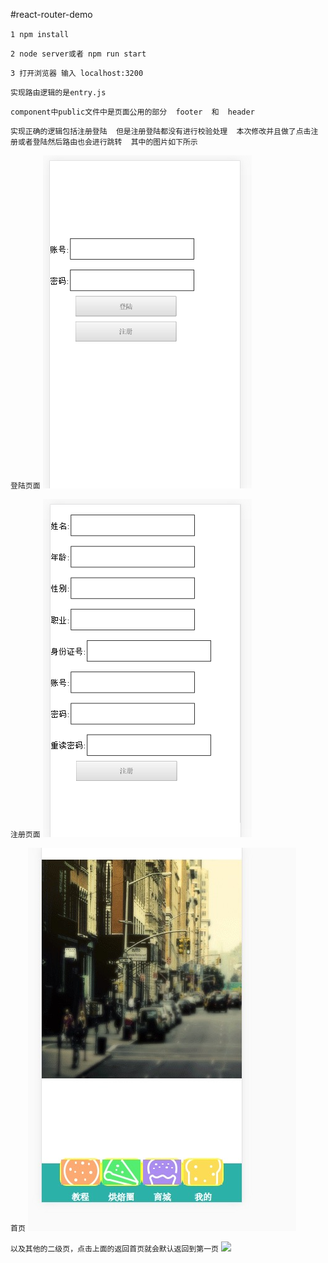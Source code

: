 #react-router-demo

``1 npm install``

``2 node server或者 npm run start``

``3 打开浏览器 输入 localhost:3200``

``实现路由逻辑的是entry.js``

``component中public文件中是页面公用的部分  footer  和  header``

``实现正确的逻辑包括注册登陆  但是注册登陆都没有进行校验处理  本次修改并且做了点击注册或者登陆然后路由也会进行跳转  其中的图片如下所示``

``登陆页面``
<img src='./image/login.png'>

``注册页面``
<img src='./image/reg.png'>

``首页``
<img src='./image/first.png'>

``以及其他的二级页，点击上面的返回首页就会默认返回到第一页``
<img src='./header.png'>




